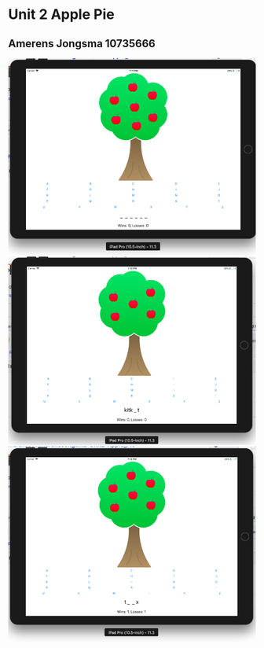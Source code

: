 #  Unit 2 Apple Pie 
## Amerens Jongsma 10735666 

![](doc/applepie1.png)
![](doc/applepie2.png)
![](doc/applepie3.png)

